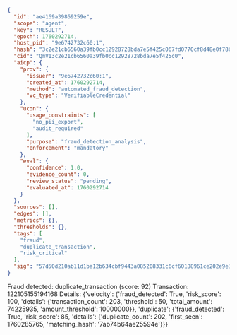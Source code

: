 ```json
{
  "id": "ae4169a39869259e",
  "scope": "agent",
  "key": "RESULT",
  "epoch": 1760292714,
  "host_pid": "9e6742732c60:1",
  "hash": "3c2e21cb6560a39fb0cc12928728bda7e5f425c067fd0770cf8d48e0f78b0ecd",
  "cid": "QmV13c2e21cb6560a39fb0cc12928728bda7e5f425c0",
  "aicp": {
    "prov": {
      "issuer": "9e6742732c60:1",
      "created_at": 1760292714,
      "method": "automated_fraud_detection",
      "vc_type": "VerifiableCredential"
    },
    "ucon": {
      "usage_constraints": [
        "no_pii_export",
        "audit_required"
      ],
      "purpose": "fraud_detection_analysis",
      "enforcement": "mandatory"
    },
    "eval": {
      "confidence": 1.0,
      "evidence_count": 0,
      "review_status": "pending",
      "evaluated_at": 1760292714
    }
  },
  "sources": [],
  "edges": [],
  "metrics": {},
  "thresholds": {},
  "tags": [
    "fraud",
    "duplicate_transaction",
    "risk_critical"
  ],
  "sig": "57d50d210ab11d1ba12b634cbf9443a085208331c6cf60188961ce202e9e381e"
}
```

Fraud detected: duplicate_transaction (score: 92)
Transaction: 122105155194168
Details: {'velocity': {'fraud_detected': True, 'risk_score': 100, 'details': {'transaction_count': 203, 'threshold': 50, 'total_amount': 74225935, 'amount_threshold': 10000000}}, 'duplicate': {'fraud_detected': True, 'risk_score': 85, 'details': {'duplicate_count': 202, 'first_seen': 1760285765, 'matching_hash': '7ab74b64ae25594e'}}}